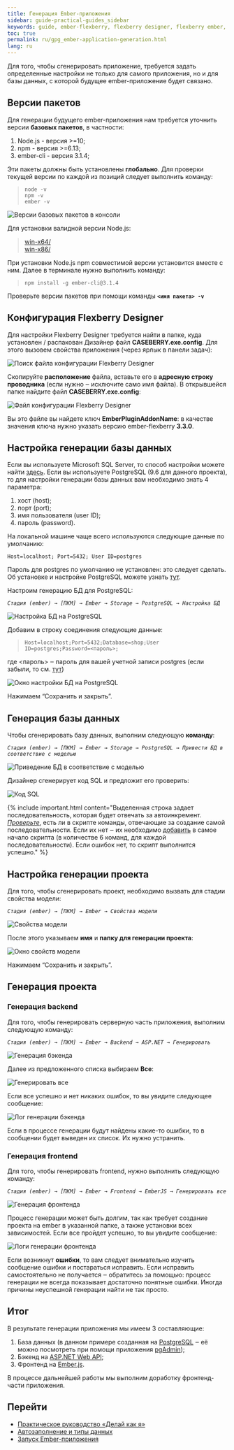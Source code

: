 ```yaml
---
title: Генерация Ember-приложения
sidebar: guide-practical-guides_sidebar
keywords: guide, ember-flexberry, flexberry designer, flexberry ember, диаграмма классов, приложение, генерация приложения, node, npm, ember-cli
toc: true
permalink: ru/gpg_ember-application-generation.html
lang: ru
---
```


Для того, чтобы сгенерировать приложение, требуется задать определенные настройки не только для самого приложения, но и для базы данных, с которой будущее ember-приложение будет связано.

## Версии пакетов

Для генерации будущего ember-приложения нам требуется уточнить версии **базовых пакетов**, в частности:

1. Node.js - версия >=10;
2. npm - версия >=6.13;
3. ember-cli - версия 3.1.4;

Эти пакеты должны быть установлены **глобально**. Для проверки текущей версии по каждой из позиций следует выполнить команду:

> `node -v`  
> `npm -v`  
> `ember -v`

![Версии базовых пакетов в консоли](/images/pages/guides/flexberry-ember/3-ember-application-generation/3-1.png)

Для установки валидной версии Node.js: 

> [win-x64/](https://nodejs.org/dist/latest-v10.x/win-x64/)  
> [win-x86/](https://nodejs.org/dist/latest-v10.x/win-x86/)

При установки Node.js npm совместимой версии установится вместе с ним.
Далее в терминале нужно выполнить команду:

> `npm install -g ember-cli@3.1.4`

Проверьте версии пакетов при помощи команды **`<имя пакета> -v`**

## Конфигурация Flexberry Designer

Для настройки Flexberry Designer требуется найти в папке, куда установлен / распакован Дизайнер файл **CASEBERRY.exe.config**. Для этого вызовем свойства приложения (через ярлык в панели задач):

![Поиск файла конфигурации Flexberry Designer](/images/pages/guides/flexberry-ember/3-ember-application-generation/3-2.png)

Скопируйте **расположение** файла, вставьте его в **адресную строку проводника** (если нужно ‒ исключите само имя файла). В открывшейся папке найдите файл **CASEBERRY.exe.config**:

![Файл конфигурации Flexberry Designer](/images/pages/guides/flexberry-ember/3-ember-application-generation/3-3.png)

Вы это файле вы найдете ключ **EmberPluginAddonName**: в качестве значения ключа нужно указать версию ember-flexberry **3.3.0**.

## Настройка генерации базы данных

Если вы используете Microsoft SQL Server, то способ настройки можете найти [здесь](https://flexberry.github.io/ru/gpg_configuring-script-generator-db.html).
Если вы используете PostgreSQL (9.6 для данного проекта), то для настройки генерации базы данных вам необходимо знать 4 параметра:

1. хост (host);
2. порт (port);
3. имя пользователя (user ID);
4. пароль (password).

На локальной машине чаще всего используются следующие данные по умолчанию:

`Host=localhost; Port=5432; User ID=postgres`

Пароль для postgres по умолчанию не установлен: это следует сделать. Об установке и настройке PostgreSQL можете узнать [тут](https://winitpro.ru/index.php/2019/10/25/ustanovka-nastrojka-postgresql-v-windows/).

Настроим генерацию БД для PostgreSQL:

*`Стадия (ember) → [ПКМ] → Ember → Storage → PostgreSQL → Настройка БД`*

![Настройка БД на PostgreSQL](/images/pages/guides/flexberry-ember/3-ember-application-generation/3-4.png)

Добавим в строку соединения следующие данные:

> `Host=localhost;Port=5432;Database=shop;User ID=postgres;Password=<пароль>;`

где <пароль> ‒ пароль для вашей учетной записи postgres (если забыли, то см. <a href="https://oracleplsql.ru/change-a-user-password-postgresql.html">тут</a>)

![Окно настройки БД на PostgreSQL](/images/pages/guides/flexberry-ember/3-ember-application-generation/3-5.png)

Нажимаем “Сохранить и закрыть”.

## Генерация базы данных

Чтобы сгенерировать базу данных, выполним следующую **команду**:

*`Стадия (ember) → [ПКМ] → Ember → Storage → PostgreSQL → Привести БД в соответствие с моделью`*

![Приведение БД в соответствие с моделью](/images/pages/guides/flexberry-ember/3-ember-application-generation/3-6.png)

Дизайнер сгенерирует код SQL и предложит его проверить:

![Код SQL](/images/pages/guides/flexberry-ember/3-ember-application-generation/3-7.png)

{% include important.html content="Выделенная строка задает последовательность, которая будет отвечать за автоинкремент. <u>*Проверьте*</u>, есть ли в скрипте команды, отвечающие за создание самой последовательности. Если их нет ‒ их необходимо [добавить](https://www.postgresql.org/docs/9.6/sql-createsequence.html) в самое начало скрипта (в количестве 6 команд, для каждой последовательности).
Если ошибок нет, то скрипт выполнится успешно." %}

## Настройка генерации проекта

Для того, чтобы сгенерировать проект, необходимо вызвать для стадии свойства модели:

*`Стадия (ember) → [ПКМ] → Ember → Свойства модели`*

![Свойства модели](/images/pages/guides/flexberry-ember/3-ember-application-generation/3-8.png)

После этого указываем **имя** и **папку для генерации проекта**:

![Окно свойств модели](/images/pages/guides/flexberry-ember/3-ember-application-generation/3-9.png)

Нажимаем “Сохранить и закрыть”.

## Генерация проекта

### Генерация backend

Для того, чтобы генерировать серверную часть приложения, выполним следующую команду:

*`Стадия (ember) → [ПКМ] → Ember → Backend → ASP.NET → Генерировать`*

![Генерация бэкенда](/images/pages/guides/flexberry-ember/3-ember-application-generation/3-10.png)

Далее из предложенного списка выбираем **Все**:

![Генерировать все](/images/pages/guides/flexberry-ember/3-ember-application-generation/3-11.png)

Если все успешно и нет никаких ошибок, то вы увидите следующее сообщение:

![Лог генерации бэкенда](/images/pages/guides/flexberry-ember/3-ember-application-generation/3-12.png)

Если в процессе генерации будут найдены какие-то ошибки, то в сообщении будет выведен их список. Их нужно устранить.

### Генерация frontend

Для того, чтобы генерировать frontend, нужно выполнить следующую команду:

*`Стадия (ember) → [ПКМ] → Ember → Frontend → EmberJS → Генерировать все`*

![Генерация фронтенда](/images/pages/guides/flexberry-ember/3-ember-application-generation/3-13.png)

Процесс генерации может быть долгим, так как требует создание проекта на ember в указанной папке, а также установки всех зависимостей.
Если все пройдет успешно, то вы увидите сообщение:

![Логи генерации фронтенда](/images/pages/guides/flexberry-ember/3-ember-application-generation/3-14.png)

Если возникнут **ошибки**, то вам следует внимательно изучить сообщение ошибки и постараться исправить. Если исправить самостоятельно не получается ‒ обратитесь за помощью: процесс генерации не всегда показывает достаточно понятные ошибки. Иногда причины неуспешной генерации найти не так просто.

## Итог

В результате генерации приложения мы имеем 3 составляющие:

1. База данных (в данном примере созданная на 
[PostgreSQL](https://www.postgresql.org/) ‒ её можно посмотреть при помощи приложения [pgAdmin](https://www.pgadmin.org/download/));
2. Бэкенд на [ASP.NET Web API](https://dotnet.microsoft.com/apps/aspnet/apis);
3. Фронтенд на [Ember.js](https://guides.emberjs.com/v3.1.0/).

В процессе дальнейшей работы мы выполним доработку фронтенд-части приложения.

## Перейти

* [Практическое руководство  «Делай как я»](gpg_landing-page.html) <i class="fa fa-arrow-up" aria-hidden="true"></i>
* [Автозаполнение и типы данных](gpg_autocomplete-and-data-types.html) <i class="fa fa-arrow-left" aria-hidden="true"></i>
* [Запуск Ember-приложения](gpg_launch-ember-applications.html) <i class="fa fa-arrow-right" aria-hidden="true"></i>
